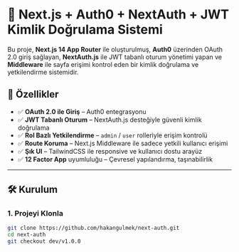 # 🔐 Next.js + Auth0 + NextAuth + JWT Kimlik Doğrulama Sistemi

Bu proje, **Next.js 14 App Router** ile oluşturulmuş, **Auth0** üzerinden OAuth 2.0 giriş sağlayan, **NextAuth.js** ile JWT tabanlı oturum yönetimi yapan ve **Middleware** ile sayfa erişimi kontrol eden bir kimlik doğrulama ve yetkilendirme sistemidir.

## 🚀 Özellikler

- ✅ **OAuth 2.0 ile Giriş** – Auth0 entegrasyonu
- ✅ **JWT Tabanlı Oturum** – NextAuth.js desteğiyle güvenli kimlik doğrulama
- ✅ **Rol Bazlı Yetkilendirme** – `admin` / `user` rolleriyle erişim kontrolü
- ✅ **Route Koruma** – Next.js Middleware ile sadece yetkili kullanıcı erişimi
- ✅ **Şık UI** – TailwindCSS ile responsive ve kullanıcı dostu arayüz
- ✅ **12 Factor App** uyumluluğu – Çevresel yapılandırma, taşınabilirlik


---

## 🛠️ Kurulum

### 1. Projeyi Klonla

```bash
git clone https://github.com/hakangulmek/next-auth.git
cd next-auth
git checkout dev/v1.0.0

